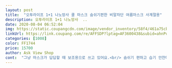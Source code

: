 ```yaml
---
layout: post 
title:  "오투라이프 1+1 나노망사 쿨 마스크 숨쉬기편한 비말차단 여름마스크 사계절용" 
description: 오투라이프 1+1 나노망사  ..
date: 2020-08-04 06:52:04 
img: https://static.coupangcdn.com/image/vendor_inventory/58f4/461a75cb775cc5079ce5b3290aaf4b5bc2666faa43bb478a063201927973.jpg 
linkUrl: https://link.coupang.com/re/AFFSDP?lptag=AF3600438&subid=ahnPublicAsk&pageKey=1800850883&itemId=3064072961&vendorItemId=71052023464&traceid=V0-113-d963e07be31f3473 
categories: [1008] 
color: FF1744 
price: 15700 
author: Ask View Shop 
cont:  "그냥 마스크가 답답할 때 보조용으로 쓰고 있어요.<br/> 숨쉬기 편하고 습기 안찬다는 건 좋아요.<br/><br/>그래서 기능이 되는건지도 궁금 ... <br/><br/>끈조절 가능하니 사람 없는대서는 느슨하게 하면 좀 숨쉬기 좋음.<br/><br/>딱히 시원하진 않은거같음.<br/><br/>마스크 쓰지 않은것처럼 너무편합니다.<br/><br/>마스크로서의 일반 기능은 업체의 이야기를 믿어봐야겠지만 코로나 방비용으로는<br/>반신반의로 구매<br/>불안한게 사실입니다.<br/><br/>뻣뻣하고 얼굴과 잘 안맞음.<br/><br/>여름철 마스크 쓰기가 너무 불편해서<br/>은근 착용감이 불편.<br/><br/>일단 숨쉬기는 좋아요.<br/><br/>" 
---
```

